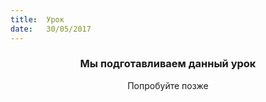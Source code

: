 ```yaml
---
title:  Урок
date:   30/05/2017
---
```


### <center>Мы подготавливаем данный урок</center>
<center>Попробуйте позже</center>